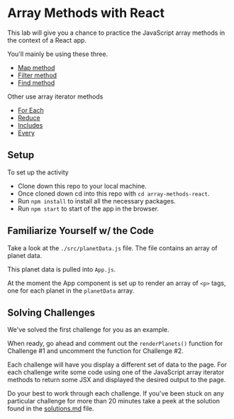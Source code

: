 # Array Methods with React

This lab will give you a chance to practice the JavaScript array methods in the context of a React app.

You'll mainly be using these three.
- [Map method](https://developer.mozilla.org/en-US/docs/Web/JavaScript/Reference/Global_Objects/Array/map)
- [Filter method](https://developer.mozilla.org/en-US/docs/Web/JavaScript/Reference/Global_Objects/Array/filter)
- [Find method](https://developer.mozilla.org/en-US/docs/Web/JavaScript/Reference/Global_Objects/Array/find)

Other use array iterator methods
- [For Each](https://developer.mozilla.org/en-US/docs/Web/JavaScript/Reference/Global_Objects/Array/forEach)
- [Reduce](https://developer.mozilla.org/en-US/docs/Web/JavaScript/Reference/Global_Objects/Array/Reduce)
- [Includes](https://developer.mozilla.org/en-US/docs/Web/JavaScript/Reference/Global_Objects/Array/includes)
- [Every](https://developer.mozilla.org/en-US/docs/Web/JavaScript/Reference/Global_Objects/Array/every)

## Setup

To set up the activity
- Clone down this repo to your local machine.
- Once cloned down cd into this repo with `cd array-methods-react`.
- Run `npm install` to install all the necessary packages.
- Run `npm start` to start of the app in the browser.

## Familiarize Yourself w/ the Code

Take a look at the `./src/planetData.js` file. The file contains an array of planet data.

This planet data is pulled into `App.js`.

At the moment the App component is set up to render an array of `<p>` tags, one for each planet in the  `planetData` array.

## Solving Challenges

We've solved the first challenge for you as an example.

When ready, go ahead and comment out the `renderPlanets()` function for Challenge #1 and uncomment the function for Challenge #2.

Each challenge will have you display a different set of data to the page. For each challenge write some code using one of the JavaScript array iterator methods to return some JSX and displayed the desired output to the page.

Do your best to work through each challenge. If you've been stuck on any particular challenge for more than 20 minutes take a peek at the solution found in the [solutions.md](./solutions.md) file.